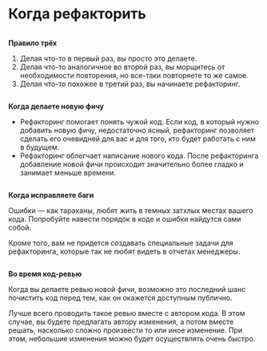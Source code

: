 # Когда рефакторить

<figure><img src="https://refactoring.guru/images/refactoring/content/pages/r1.svg" alt=""><figcaption></figcaption></figure>

**Правило трёх**

1. Делая что-то в первый раз, вы просто это делаете.
2. Делая что-то аналогичное во второй раз, вы морщитесь от необходимости повторения, но все-таки повторяете то же самое.
3. Делая что-то похожее в третий раз, вы начинаете рефакторинг.

<figure><img src="https://refactoring.guru/images/refactoring/content/pages/r2.svg" alt=""><figcaption></figcaption></figure>

**Когда делаете новую фичу**

* Рефакторинг помогает понять чужой код. Если код, в который нужно добавить новую фичу, недостаточно ясный, рефакторинг позволяет сделать его очевидней для вас и для того, кто будет работать с ним в будущем.
* Рефакторинг облегчает написание нового кода. После рефакторинга добавление новой фичи происходит значительно более гладко и занимает меньше времени.

<figure><img src="https://refactoring.guru/images/refactoring/content/pages/r3.svg" alt=""><figcaption></figcaption></figure>

**Когда исправляете баги**

Ошибки — как тараканы, любят жить в темных затхлых местах вашего кода. Попробуйте навести порядок в коде и ошибки найдутся сами собой.

Кроме того, вам не придется создавать специальные задачи для рефакторинга, которые так не любят видеть в отчетах менеджеры.

<figure><img src="https://refactoring.guru/images/refactoring/content/pages/r4.svg" alt=""><figcaption></figcaption></figure>

**Во время код-ревью**

Когда вы делаете ревью новой фичи, возможно это последний шанс почистить код перед тем, как он окажется доступным публично.

Лучше всего проводить такое ревью вместе с автором кода. В этом случае, вы будете предлагать автору изменения, а потом вместе решать, насколько сложно произвести то или иное изменение. При этом, небольшие изменения можно будет осуществлять очень быстро.

